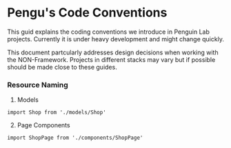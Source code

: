 # Pengu's Code Conventions

This guid explains the coding conventions we introduce in Penguin Lab projects.
Currently it is under heavy development and might change quickly.

This document partcularly addresses design decisions when working with the NON-Framework. Projects in different stacks may vary but if possible should be made close to these guides. 

### Resource Naming

1. Models
  ```
  import Shop from './models/Shop'
  ```
2. Page Components
  ```
  import ShopPage from './components/ShopPage'
  ```
